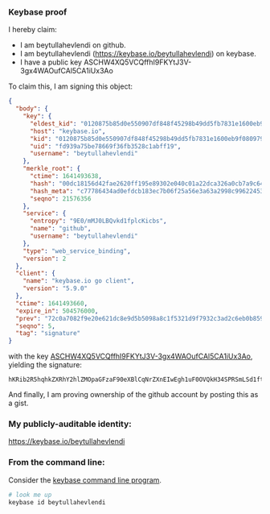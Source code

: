 ### Keybase proof

I hereby claim:

  * I am beytullahevlendi on github.
  * I am beytullahevlendi (https://keybase.io/beytullahevlendi) on keybase.
  * I have a public key ASCHW4XQ5VCQffhI9FKYtJ3V-3gx4WAOufCAl5CA1iUx3Ao

To claim this, I am signing this object:

```json
{
  "body": {
    "key": {
      "eldest_kid": "0120875b85d0e550907df848f45298b49dd5fb7831e1600eb9f080979080d62531dc0a",
      "host": "keybase.io",
      "kid": "0120875b85d0e550907df848f45298b49dd5fb7831e1600eb9f080979080d62531dc0a",
      "uid": "fd939a75be78669f36fb3528c1abff19",
      "username": "beytullahevlendi"
    },
    "merkle_root": {
      "ctime": 1641493638,
      "hash": "00dc18156d42fae2620ff195e89302e040c01a22dca326a0cb7a9c64b08f8497889ff73b6e59f8d3378b1219d5a0dbbc246795ca6d3bd9f256e4d81abada77cc",
      "hash_meta": "c77786434ad0efdcb183ec7b06f25a56e3a63a2998c996224535ec4e061c0991",
      "seqno": 21576356
    },
    "service": {
      "entropy": "9E0/mMJ0LBQvkd1fplcKicbs",
      "name": "github",
      "username": "beytullahevlendi"
    },
    "type": "web_service_binding",
    "version": 2
  },
  "client": {
    "name": "keybase.io go client",
    "version": "5.9.0"
  },
  "ctime": 1641493660,
  "expire_in": 504576000,
  "prev": "72c0a7082f9e20e621dc8e9d5b5098a8c1f5321d9f7932c3ad2c6eb0b859491d",
  "seqno": 5,
  "tag": "signature"
}
```

with the key [ASCHW4XQ5VCQffhI9FKYtJ3V-3gx4WAOufCAl5CA1iUx3Ao](https://keybase.io/beytullahevlendi), yielding the signature:

```
hKRib2R5hqhkZXRhY2hlZMOpaGFzaF90eXBlCqNrZXnEIwEgh1uF0OVQkH34SPRSmLSd1ft4MeFgDrnwgJeQgNYlMdwKp3BheWxvYWTESpcCBcQgcsCnCC+eIOYh3I6dW1CYqMH1Mh2feTLDrSxusLhZSR3EIPHR8kyzgf3hrHm1tU+h6rnF40L1m0O4/7ya9gqxgKZ9AgHCo3NpZ8RALhXtCWNEEPZbFb0JwXX9fUjl3Sp+rw+P7SlyOnwLfBBAhTuvheJJRnhRMZjeW23PCOmN6B593kepQsofKcRpCKhzaWdfdHlwZSCkaGFzaIKkdHlwZQildmFsdWXEIFQcvWQqkaE0XnzQkjdQ280O0rx7O++lLNjLtxDlCIDwo3RhZ80CAqd2ZXJzaW9uAQ==

```

And finally, I am proving ownership of the github account by posting this as a gist.

### My publicly-auditable identity:

https://keybase.io/beytullahevlendi

### From the command line:

Consider the [keybase command line program](https://keybase.io/download).

```bash
# look me up
keybase id beytullahevlendi
```
